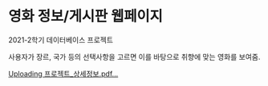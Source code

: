 # 영화 정보/게시판 웹페이지
2021-2학기 데이터베이스 프로젝트

사용자가 장르, 국가 등의 선택사항을 고르면 이를 바탕으로 취향에 맞는 영화를 보여줌.

[Uploading 프로젝트_상세정보.pdf…]()
